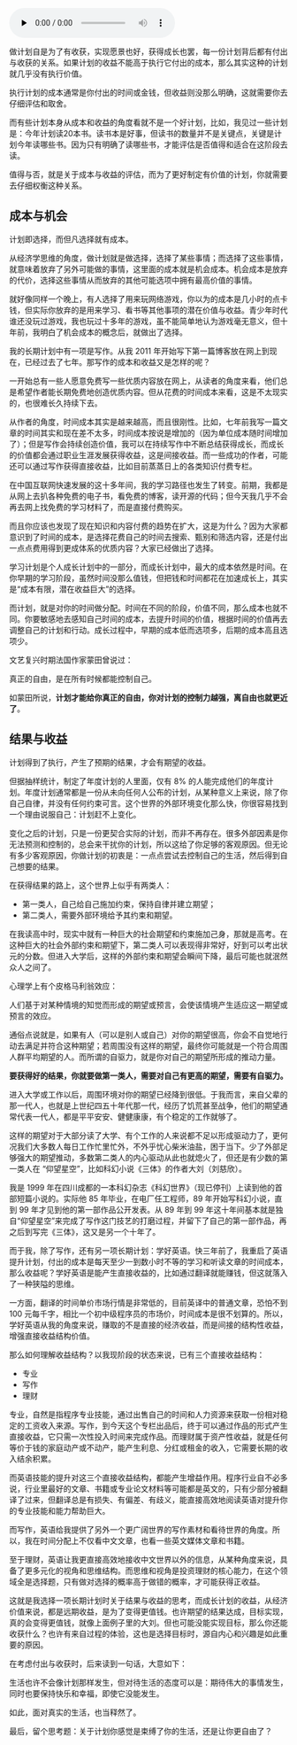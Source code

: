 <audio id="audio" title="18 | 评估：计划的收获——成本与收益" controls="" preload="none"><source id="mp3" src="https://static001.geekbang.org/resource/audio/d5/b9/d524a1f35233e478cf31eb1b8303dcb9.mp3"></audio>

做计划自是为了有收获，实现愿景也好，获得成长也罢，每一份计划背后都有付出与收获的关系。如果计划的收益不能高于执行它付出的成本，那么其实这种的计划就几乎没有执行价值。

执行计划的成本通常是你付出的时间或金钱，但收益则没那么明确，这就需要你去仔细评估和取舍。

而有些计划本身从成本和收益的角度看就不是一个好计划，比如，我见过一些计划是：今年计划读20本书。读书本是好事，但读书的数量并不是关键点，关键是计划今年读哪些书。因为只有明确了读哪些书，才能评估是否值得和适合在这阶段去读。

值得与否，就是关于成本与收益的评估，而为了更好制定有价值的计划，你就需要去仔细权衡这种关系。

## 成本与机会

计划即选择，而但凡选择就有成本。

从经济学思维的角度，做计划就是做选择，选择了某些事情；而选择了这些事情，就意味着放弃了另外可能做的事情，这里面的成本就是机会成本。机会成本是放弃的代价，选择这些事情从而放弃的其他可能选项中拥有最高价值的事情。

就好像同样一个晚上，有人选择了用来玩网络游戏，你以为的成本是几小时的点卡钱，但实际你放弃的是用来学习、看书等其他事项的潜在价值与收益。青少年时代谁还没玩过游戏，我也玩过十多年的游戏，虽不能简单地认为游戏毫无意义，但十年前，我明白了机会成本的概念后，就做出了选择。

我的长期计划中有一项是写作。从我 2011 年开始写下第一篇博客放在网上到现在，已经过去了七年。那写作的成本和收益又是怎样的呢？

一开始总有一些人愿意免费写一些优质内容放在网上，从读者的角度来看，他们总是希望作者能长期免费地创造优质内容。但从花费的时间成本来看，这是不太现实的，也很难长久持续下去。

从作者的角度，时间成本其实是越来越高，而且很刚性。比如，七年前我写一篇文章的时间其实和现在差不太多，时间成本按说是增加的（因为单位成本随时间增加了）；但是写作会持续创造价值，我可以在持续写作中不断总结获得成长，而成长的价值都会通过职业生涯发展获得收益，这是间接收益。而一些成功的作者，可能还可以通过写作获得直接收益，比如目前蒸蒸日上的各类知识付费专栏。

在中国互联网快速发展的这十多年间，我的学习路径也发生了转变。前期，我都是从网上去扒各种免费的电子书，看免费的博客，读开源的代码；但今天我几乎不会再去网上找免费的学习材料了，而是直接付费购买。

而且你应该也发现了现在知识和内容付费的趋势在扩大，这是为什么？因为大家都意识到了时间的成本，是选择花费自己的时间去搜索、甄别和筛选内容，还是付出一点点费用得到更成体系的优质内容？大家已经做出了选择。

学习计划是个人成长计划中的一部分，而成长计划中，最大的成本依然是时间。在你早期的学习阶段，虽然时间没那么值钱，但把钱和时间都花在加速成长上，其实是“成本有限，潜在收益巨大”的选择。

而计划，就是对你的时间做分配。时间在不同的阶段，价值不同，那么成本也就不同。你要敏感地去感知自己时间的成本，去提升时间的价值，根据时间的价值再去调整自己的计划和行动。成长过程中，早期的成本低而选项多，后期的成本高且选项少。

文艺复兴时期法国作家蒙田曾说过：

> 
真正的自由，是在所有时候都能控制自己。


如蒙田所说，**计划才能给你真正的自由，你对计划的控制力越强，离自由也就更近了**。

## 结果与收益

计划得到了执行，产生了预期的结果，才会有期望的收益。

但据抽样统计，制定了年度计划的人里面，仅有 8% 的人能完成他们的年度计划。年度计划通常都是一份从未向任何人公布的计划，从某种意义上来说，除了你自己自律，并没有任何约束可言。这个世界的外部环境变化那么快，你很容易找到一个理由说服自己：计划赶不上变化。

变化之后的计划，只是一份更契合实际的计划，而非不再存在。很多外部因素是你无法预测和控制的，总会来干扰你的计划，所以这给了你足够的客观原因。但无论有多少客观原因，你做计划的初衷是：一点点尝试去控制自己的生活，然后得到自己想要的结果。

在获得结果的路上，这个世界上似乎有两类人：

- 第一类人，自己给自己施加约束，保持自律并建立期望；
- 第二类人，需要外部环境给予其约束和期望。

在我读高中时，现实中就有一种巨大的社会期望和约束施加己身，那就是高考。在这种巨大的社会外部约束和期望下，第二类人可以表现得非常好，好到可以考出状元的分数。但进入大学后，这样的外部约束和期望会瞬间下降，最后可能也就泯然众人之间了。

心理学上有个皮格马利翁效应：

> 
人们基于对某种情境的知觉而形成的期望或预言，会使该情境产生适应这一期望或预言的效应。


通俗点说就是，如果有人（可以是别人或自己）对你的期望很高，你会不自觉地行动去满足并符合这种期望；若周围没有这样的期望，最终你可能就是一个符合周围人群平均期望的人。而所谓的自驱力，就是你对自己的期望所形成的推动力量。

**要获得好的结果，你就要做第一类人，需要对自己有更高的期望，需要有自驱力。**

进入大学或工作以后，周围环境对你的期望已经降到很低。于我而言，来自父辈的那一代人，也就是上世纪四五十年代那一代，经历了饥荒甚至战争，他们的期望通常代表一代人，都是平平安安、健健康康，有个稳定的工作就够了。

这样的期望对于大部分读了大学、有个工作的人来说都不足以形成驱动力了，更何况我们大多数人每日工作忙里忙外，不外乎忧心柴米油盐，困于当下。少了外部足够强大的期望推动，多数第二类人的内心驱动从此也就熄火了，但还是有少数的第一类人在 “仰望星空”，比如科幻小说《三体》的作者大刘（刘慈欣）。

我是 1999 年在四川成都的一本科幻杂志《科幻世界》（现已停刊）上读到他的首部短篇小说的。实际他 85 年毕业，在电厂任工程师，89 年开始写科幻小说，直到 99 年才见到他的第一部作品公开发表。从 89 年到 99 年这十年间基本就是独自“仰望星空”来完成了写作这门技艺的打磨过程，并留下了自己的第一部作品，再之后到写完《三体》，这又是另一个十年了。

而于我，除了写作，还有另一项长期计划：学好英语。快三年前了，我重启了英语提升计划，付出的成本是每天至少一到数小时不等的学习和听读文章的时间成本，那么收益呢？学好英语是能产生直接收益的，比如通过翻译就能赚钱，但这就落入了一种狭隘的思维。

一方面，翻译的时间单价市场行情是非常低的，目前英译中的普通文章，恐怕不到 100 元每千字，相比一个初中级程序员的市场价，时间成本是很不划算的。所以，学好英语从我的角度来说，赚取的不是直接的经济收益，而是间接的结构性收益，增强直接收益结构价值。

那么如何理解收益结构？以我现阶段的状态来说，已有三个直接收益结构：

- 专业
- 写作
- 理财

专业，自然是指程序专业技能，通过出售自己的时间和人力资源来获取一份相对稳定的工资收入来源。写作，到今天这个专栏出品后，终于可以通过作品的形式产生直接收益，它只需一次性投入时间来完成作品。而理财属于资产性收益，就是任何等价于钱的家庭动产或不动产，能产生利息、分红或租金的收入，它需要长期的收入结余积累。

而英语技能的提升对这三个直接收益结构，都能产生增益作用。程序行业自不必多说，行业里最好的文章、书籍或专业论文材料等可能都是英文的，只有少部分被翻译了过来，但翻译总是有损失、有偏差、有歧义，能直接高效地阅读英语对提升你的专业技能和能力帮助巨大。

而写作，英语给我提供了另外一个更广阔世界的写作素材和看待世界的角度。所以，我在时间分配上不仅看中文文章，也看一些英文媒体文章和书籍。

至于理财，英语让我更直接高效地接收中文世界以外的信息，从某种角度来说，具备了更多元化的视角和思维结构。而思维和视角是投资理财的核心能力，在这个领域全是选择题，只有做对选择的概率高于做错的概率，才可能获得正收益。

这就是我选择一项长期计划时关于结果与收益的思考，而成长计划的收益，从经济价值来说，都是远期收益，是为了变得更值钱。也许期望的结果达成，目标实现，真的会变得更值钱，就像上面例子里的大刘。但也可能没能实现目标，那么你还能收获什么？也许有来自过程的体验，这也是选择目标时，源自内心和兴趣是如此重要的原因。

在考虑付出与收获时，后来读到一句话，大意如下：

> 
生活也许不会像计划那样发生，但对待生活的态度可以是：期待伟大的事情发生，同时也要保持快乐和幸福，即使它没能发生。


如此，面对真实的生活，也当释然了。

最后，留个思考题：关于计划你感觉是束缚了你的生活，还是让你更自由了？


